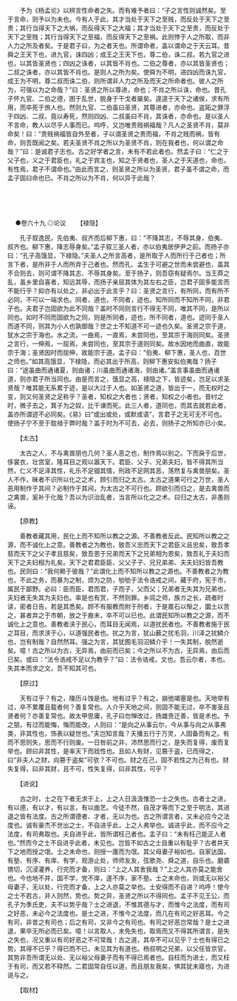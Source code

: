<!-- { "loadSidebar": true } -->
　　予为《杨孟论》以辨言性命者之失。而有难予者曰：“子之言性则诚然矣。至于言命，则予以为未也。今有人于此，其才当处于天下之至贱，而反处于天下之至贵；其行当得天下之大祸，而反得天下之大福；其才当处于天下之至贵，而反处于天下之至贱；其行当得天下之至福，而反得天下之至祸。此则悖于人之所取，而非人力之所及者矣。于是君子曰，为之者天也。所谓命者，盖以谓命之于天云耳。昔舜之王天下也，进九官，诛四凶；成王之王天下也，尊二伯，诛二叔。若九官之进也，以其皆圣贤也；四凶之诛者，以其皆不肖也。二伯之尊者，亦以其皆圣贤也；二叔之诛者，亦以其皆不肖也。是则人之所为矣。使舜为不明，进四凶而诛九官，成王为不明，尊二叔而诛二伯，则所谓非人力之所及而天之所命者也。彼人之所为，可强以为之命哉？”曰：圣贤之所以尊进，命也；不肖之所以诛，命也。昔孔子怀九官、二伯之德，困于乱世，脱身于干戈者屡矣。遑遑于天下之诸侯，求有所用，而卒死于旅人也。然则九官、二伯虽曰圣贤，其尊进者，亦命也。盗跖之罪浮于四凶、二叔，竟以寿死，然则四凶、二叔虽曰不肖，其诛者，亦命也。是以圣人不言命，教人以尽乎人事而已。呜呼，又岂唯贵贱祸福哉？凡人之圣贤不肖，莫非命矣！曰：“贵贱祸福皆自外至者，子以谓圣贤之贵而福，不肖之贱而祸，皆有命，则吾既闻之矣。若夫圣贤不肖之所以为圣贤不肖，则在我者也，何以谓之命哉？”曰：是诚君子志也。古之好学者之言，未有不若此者也。然孟子曰：“仁之于父子也，义之于君臣也，礼之于宾主也，知之于贤者也，圣人之于天道也，命也，有性焉，君子不谓命也。”由此而言之，则圣贤之所以为圣贤，君子虽不谓之命，而孟子固曰命也已。不肖之所以为不肖，何以异于此哉？ 
　

　




　

　
●卷六十九
◎论议
　　【禄隐】

　　孔子叙逸民，先伯夷、叔齐而后柳下惠，曰：“不降其志，不辱其身，伯夷、叔齐也。柳下惠，降志辱身矣。”孟子叙三圣人者，亦以伯夷居伊尹之前。而扬子亦曰：“孔子高饿显，下禄隐。”夫圣人之所言高者，是所取于人而所行于己者也；所言下者，是所非于人而所弃于己者也。然而孔、孟生于可避之世而未尝避也，盖其不合则去，则可谓不降其志、不辱其身矣。至于扬子，则吾窃有疑焉尔。当王莽之乱，虽乡里自喜者，知远其辱，而扬子亲屈其体为其左右之臣，岂君子固多能言而不能行乎？抑亦有以处之，非必出于此言乎？曰：圣贤之言行，有所同，而有所不必同，不可以一端求也。同者，道也，不同者，迹也。知所同而不知所不同，非君子也。夫君子岂固欲为此不同哉？盖时不同则言行不得无不同，唯其不同，是所以同也。如时不同而固欲为之同，则是所同者，迹也，所不同者，道也。迹同于圣人而道不同，则其为小人也孰御哉？世之士不知道不可一迹也久矣。圣贤之宗于道，犹水之宗于海也。水之流，一曲焉，一直焉，未尝同也，至其宗于海则同矣。圣贤之言行，一伸焉，一屈焉，未尝同也，至其宗于道则同矣。故水因地而曲直，故能宗于海；圣贤因时而屈伸，故能宗于道。孟子曰：“伯夷、柳下惠，圣人也，百世之师也。”如其高饿显，下禄隐，而必其出于所高，则柳下惠安拟伯夷哉？扬子曰：“途虽曲而通诸夏，则由诸；川虽曲而通诸海，则由诸。”盖言事虽曲而通诸道，则亦君子所当同也。由是而言之，饿显之高，禄隐之下，皆迹矣，岂足以求圣贤哉？唯其能无系累于迹，是以大过于人也。如圣贤之道，皆出于一，而无权时之变，则又何圣贤之足称乎？圣者，知权之大者也；贤者，知权之小者也。昔纣之时，微子去之，箕子为之奴，比干谏而死。此三人者，道同也，而其去就若此者，盖亦所谓迹不必同矣。《易》曰“或出或处，或默或语”，言君子之无可无不可也。使扬子宁不至于耽禄于弊时哉？盖于时为不可去，必去，则扬子之所知亦已小矣。

　　【太古】

　　太古之人，不与禽兽朋也几何？圣人恶之也，制作焉以别之。下而戾于后世，侈裳衣，壮宫室，隆耳目之观以嚣天下。君臣、父子、兄弟夫妇，皆不得其所当然，仁义不足泽其性，礼乐不足锢其情，刑政不足网其恶，荡然复与禽兽朋矣。圣人不作，昧者不识所以化之之术，顾引而归之太古。太古之道果可行之万世，圣人恶用制作于其间？必制作于其间，为太古之不可行也。顾欲引而归之，是去禽兽而之禽兽，奚补于化哉？吾以为识治乱者，当言所以化之之术。曰归之太古，非愚则诬。

　　【原教】

　　善教者藏其用，民化上而不知所以教之之源。不善教者反此。民知所以教之之源，而不诚化上之意。善教者之为教也，致吾义忠而天下之君臣义且忠矣，致吾孝慈而天下之父子孝且慈矣，致吾恩于兄弟而天下之兄弟相为恩矣，致吾礼于夫妇而天下之夫妇相为礼矣。天下之君君臣臣、父父子子、兄兄弟弟、夫夫妇妇皆吾教也。民则曰：“我何赖于彼哉？”此谓化上而不知所以教之之源也。不善教者之为教也，不此之务，而暴为之制，烦为之防，劬劬于法令诰戒之间，藏于府，宪于市，属民于鄙野。必曰：臣而臣，君而君，子而子，父而父；兄弟者无失其为兄弟也，夫妇者无失其为夫妇也。率是也有赏，不然则罪。乡闾之师，族ガ之长，疏者时读，密者日告，若是其悉矣。顾不有服教而附于刑者，于是嘉石以惭之，圜土以苦之，甚者弃之于市朝，放之于裔末，卒不可以已也。此谓民知所以教之之源，而不诚化上之意也。善教者浃于民心，而耳目无闻焉，以道扰民者也。不善教者施于民之耳目，而求浃于心，以道强民者也。扰之为言，犹山薮之扰毛羽，川泽之扰鳞介也，岂有制哉？自然然耳。强之为言，其犹囿毛羽沼鳞介乎！一失其制，脱然逝矣。噫！古之所以为古，无异焉，由前而已矣；今之所以不为古，无异焉，由后而已矣。或曰：“法令诰戒不足以为教乎？”曰：法令诰戒，文也。吾云尔者，本也。失其本而求之文，吾不知其可也。

　　【原过】

　　天有过乎？有之，陵历斗蚀是也。地有过乎？有之，崩弛竭塞是也。天地举有过，卒不累覆且载者何？善复常也。人介乎天地之间，则固不能无过，卒不害圣且贤者何？亦善复常也。故太甲思庸，孔子曰勿惮改过，扬雄贵迁善，皆是术也。予之朋，有过而能悔，悔而能改，人则曰：“是向之从事云尔，今从事与向之从事弗类，非其性也，饰表以疑世也。”夫岂知言哉？天播五行于万灵，人固备而有之。有而不思则失，思而不行则废。一日咎前之非，沛然思而行之，是失而复得，废而复举也。顾曰非其性，是率天下而戕性也。且如人有财，见篡于盗，已而得之，曰“非夫人之财，向篡于盗矣”可欤？不可也。财之在己，固不若性之为己有也。财失复得，曰非其财，且不可，性失复得，曰非其性，可乎？

　　【进说】

　　古之时，士之在下者无求于上，上之人日汲汲惟恐一士之失也。古者士之进，有以德，有以才，有以言，有以曲艺。今徒不然，自茂才等而下之至于明法，其进退之皆有法度。古之所谓德者、才者，无以为也。古之所谓言者，又未必应今之法度也。诚有豪杰不世出之士，不自进乎此，上之人弗举也。诚进乎此，而不应今之法度，有司弗取也。夫自进乎此，皆所谓枉己者也。孟子曰：“未有枉己能正人者也。”然而今之士不自进乎此者，未见也。岂皆不如古之士自重以有耻乎？古者井天下之地而授之氓。士之未命也，则授一廛而为氓。其父母妻子裕如也。自家达国，有塾、有序、有庠、有学，观游止处，师师友友，弦歌尧、舜之道，自乐也。磨砻镌切，沉浸灌养，行完而才备，则曰：“上之人其舍我哉？”上之人其亦莫之能舍也。今也地不井，国不学，党不庠，遂不序，家不塾。士之未命也，则或无以裕父母妻子，无以处，行完而才备，上之人亦莫之举也。士安得而不自进？呜呼！使今之士不若古，非人则然，势也。势之异，圣贤之所以不得同也。孟子不见王公，而孔子为季氏吏，夫不以势乎哉？士之进退，不惟其德与才，而惟今之法度，而有司之好恶，未必今之法度也。是士之进，不惟今之法度，而几在有司之好恶耳。今之有司，非昔之有司也；后之有司，又非今之有司也。有司之好恶岂常哉？是士之进退，果卒无所必而已矣。噫！以言取人，未免失也，取焉而又不得其所谓言，是失之失也，况又重以有司好恶之不可常哉！古之道，其卒不可以见乎？士也有得已之势，其得不已乎？得已而不已，未见其为有道也。杨叔明之兄弟，以父任皆京官，其势非吾所谓无以处、无以裕父母妻子而有不得已焉者也。自枉而为进士，而又枉于有司，而又若不释然。二君固常自任以道，而且朋友我矣，惧其犹未寤也，为进说与之。

　　【取材】

